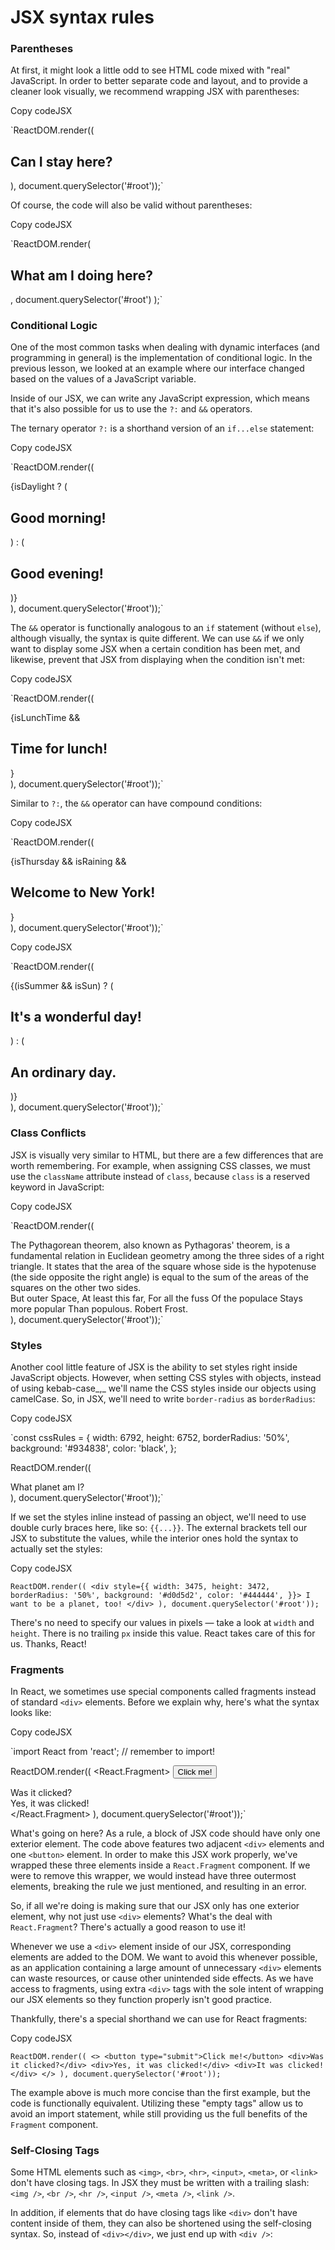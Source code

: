 # JSX syntax rules

### Parentheses

At first, it might look a little odd to see HTML code mixed with "real" JavaScript. In order to better separate code and layout, and to provide a cleaner look visually, we recommend wrapping JSX with parentheses:

Copy codeJSX

`ReactDOM.render((
  <h2>
    Can I stay here?
  </h2>
), document.querySelector('#root'));` 

Of course, the code will also be valid without parentheses:

Copy codeJSX

`ReactDOM.render(
  <h2>
    What am I doing here?
  </h2>,
  document.querySelector('#root')
);` 

### Conditional Logic

One of the most common tasks when dealing with dynamic interfaces (and programming in general) is the implementation of conditional logic. In the previous lesson, we looked at an example where our interface changed based on the values of a JavaScript variable.

Inside of our JSX, we can write any JavaScript expression, which means that it's also possible for us to use the `?:` and `&&` operators.

The ternary operator `?:` is a shorthand version of an `if...else` statement:

Copy codeJSX

`ReactDOM.render((
  <div>
    {isDaylight ? (
      <h2>Good morning!</h2>
    ) : (
      <h2>Good evening!</h2>
    )}
  </div>
), document.querySelector('#root'));` 

The `&&` operator is functionally analogous to an `if` statement (without `else`), although visually, the syntax is quite different. We can use `&&` if we only want to display some JSX when a certain condition has been met, and likewise, prevent that JSX from displaying when the condition isn't met:

Copy codeJSX

`ReactDOM.render((
  <div>
    {isLunchTime && <h2>Time for lunch!</h2>}
  </div>
), document.querySelector('#root'));` 

Similar to `?:`, the `&&` operator can have compound conditions:

Copy codeJSX

`ReactDOM.render((
  <div>
    {isThursday && isRaining && <h2>Welcome to New York!</h2>}
  </div>
), document.querySelector('#root'));` 

Copy codeJSX

`ReactDOM.render((
  <div>
    {(isSummer && isSun) ? (
      <h2>It's a wonderful day!</h2>
    ) : (
      <h2>An ordinary day.</h2>
    )}
  </div>
), document.querySelector('#root'));` 

### Class Conflicts

JSX is visually very similar to HTML, but there are a few differences that are worth remembering. For example, when assigning CSS classes, we must use the `className` attribute instead of `class`, because `class` is a reserved keyword in JavaScript:

Copy codeJSX

`ReactDOM.render((
  <div>
    <div className="math">
      The Pythagorean theorem, also known as Pythagoras' theorem, is a
      fundamental relation in Euclidean geometry among the three sides of a
      right triangle. It states that the area of the square whose side is the
      hypotenuse (the side opposite the right angle) is equal to the sum of the
      areas of the squares on the other two sides.
    </div>
    <div className="literature">
      But outer Space,
      At least this far,
      For all the fuss
      Of the populace
      Stays more popular
      Than populous.
      Robert Frost.
    </div>
  </div>
), document.querySelector('#root'));` 

### Styles

Another cool little feature of JSX is the ability to set styles right inside JavaScript objects. However, when setting CSS styles with objects, instead of using kebab-case_,_ we'll name the CSS styles inside our objects using camelCase. So, in JSX, we'll need to write `border-radius` as `borderRadius`:

Copy codeJSX

`const cssRules = {
    width: 6792,
    height: 6752,
    borderRadius: '50%',
    background: '#934838',
    color: 'black',
};

ReactDOM.render((
    <div style={cssRules}>What planet am I?</div>
), document.querySelector('#root'));` 

If we set the styles inline instead of passing an object, we'll need to use double curly braces here, like so: `{{...}}`. The external brackets tell our JSX to substitute the values, while the interior ones hold the syntax to actually set the styles:

Copy codeJSX

`ReactDOM.render((
    <div style={{
        width: 3475,
        height: 3472,
        borderRadius: '50%',
        background: '#d0d5d2',
        color: '#444444',
    }}>
        I want to be a planet, too!
    </div>
), document.querySelector('#root'));` 

There's no need to specify our values in pixels — take a look at `width` and `height`. There is no trailing `px` inside this value. React takes care of this for us. Thanks, React!

### Fragments

In React, we sometimes use special components called fragments instead of standard `<div>` elements. Before we explain why, here's what the syntax looks like:

Copy codeJSX

`import React from 'react'; // remember to import!

ReactDOM.render((
  <React.Fragment>
    <button type="submit">Click me!</button>
    <div>Was it clicked?</div>
    <div>Yes, it was clicked!</div>
  </React.Fragment>
), document.querySelector('#root'));` 

What's going on here? As a rule, a block of JSX code should have only one exterior element. The code above features two adjacent `<div>` elements and one `<button>` element. In order to make this JSX work properly, we've wrapped these three elements inside a `React.Fragment` component. If we were to remove this wrapper, we would instead have three outermost elements, breaking the rule we just mentioned, and resulting in an error.

So, if all we're doing is making sure that our JSX only has one exterior element, why not just use `<div>` elements? What's the deal with `React.Fragment`? There's actually a good reason to use it!

Whenever we use a `<div>` element inside of our JSX, corresponding elements are added to the DOM. We want to avoid this whenever possible, as an application containing a large amount of unnecessary `<div>` elements can waste resources, or cause other unintended side effects. As we have access to fragments, using extra `<div>` tags with the sole intent of wrapping our JSX elements so they function properly isn't good practice.

Thankfully, there's a special shorthand we can use for React fragments:

Copy codeJSX

`ReactDOM.render((
  <>
    <button type="submit">Click me!</button>
    <div>Was it clicked?</div>
    <div>Yes, it was clicked!</div>
    <div>It was clicked!</div>
  </>
), document.querySelector('#root'));` 

The example above is much more concise than the first example, but the code is functionally equivalent. Utilizing these "empty tags" allow us to avoid an import statement, while still providing us the full benefits of the `Fragment` component.

### Self-Closing Tags

Some HTML elements such as `<img>`, `<br>`, `<hr>`, `<input>`, `<meta>`, or `<link>` don't have closing tags. In JSX they must be written with a trailing slash: `<img />`, `<br />`, `<hr />`, `<input />`, `<meta />`, `<link />`.

In addition, if elements that do have closing tags like `<div>` don't have content inside of them, they can also be shortened using the self-closing syntax. So, instead of `<div></div>`, we just end up with `<div />`:

